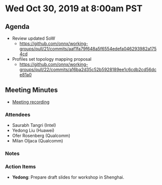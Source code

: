 # Wed Oct 30, 2019 at 8:00am PST

## Agenda
* Review updated SoW
  * https://github.com/onnx/working-groups/pull/21/commits/aaf1fa79f648a5f6554edefa046293982a1754cd
* Profiles set topology mapping proposal 
  * https://github.com/onnx/working-groups/pull/22/commits/a16ba2d35c52b5928189ee1c6cdb2cd56dce81a0

## Meeting Minutes
* [Meeting recording](https://youtu.be/G6etBdep-gM)

### Attendees 
* Saurabh Tangri (Intel)
* Yedong Liu (Huawei)
* Ofer Rosenberg (Qualcomm)
* Milan Oljaca (Qualcomm)
 
### Notes

### Action Items
* **Yedong**: Prepare draft slides for workshop in Shenghai.

